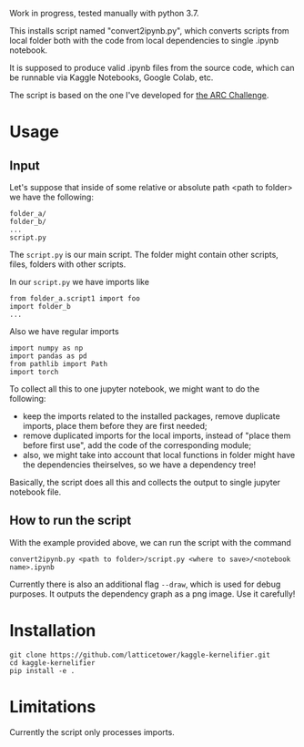 Work in progress, tested manually with python 3.7.

This installs script named "convert2ipynb.py", which converts scripts from local folder both with the code from local dependencies to single .ipynb notebook.

It is supposed to produce valid .ipynb files from the source code, which can be runnable via Kaggle Notebooks, Google Colab, etc.

The script is based on the one I've developed for [the ARC Challenge](https://github.com/latticetower/kaggle-arc).


# Usage

## Input

Let's suppose that inside of some relative or absolute path \<path to folder\> we have the following:

```
folder_a/
folder_b/
...
script.py
```
The `script.py` is our main script. The folder might contain other scripts, files, folders with other scripts.

In our `script.py` we have imports like
```
from folder_a.script1 import foo
import folder_b
...
```
Also we have regular imports
```
import numpy as np
import pandas as pd
from pathlib import Path
import torch
```

To collect all this to one jupyter notebook, we might want to do the following:
- keep the imports related to the installed packages, remove duplicate imports, place them before they are first needed;
- remove duplicated imports for the local imports, instead of "place them before first use", add the code of the corresponding module;
- also, we might take into account that local functions in folder might have the dependencies theirselves, so we have a dependency tree!

Basically, the script does all this and collects the output to single jupyter notebook file. 

## How to run the script

With the example provided above, we can run the script with the command

```
convert2ipynb.py <path to folder>/script.py <where to save>/<notebook name>.ipynb
```

Currently there is also an additional flag `--draw`, which is used for debug purposes. It outputs the dependency graph as a png image. Use it carefully!

# Installation

```
git clone https://github.com/latticetower/kaggle-kernelifier.git
cd kaggle-kernelifier
pip install -e .
```

# Limitations

Currently the script only processes imports.


